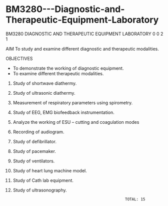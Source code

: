 # BM3280---Diagnostic-and-Therapeutic-Equipment-Laboratory

BM3280 DIAGNOSTIC AND THERAPEUTIC EQUIPMENT LABORATORY 0 0 2 1

AIM
To study and examine different diagnostic and therapeutic modalities.

OBJECTIVES
- To demonstrate the working of diagnostic equipment.
- To examine different therapeutic modalities.

1. Study of shortwave diathermy.
2. Study of ultrasonic diathermy.
3. Measurement of respiratory parameters using spirometry.
4. Study of EEG, EMG biofeedback instrumentation.
5. Analyze the working of ESU – cutting and coagulation modes
6. Recording of audiogram.
7. Study of defibrillator.
8. Study of pacemaker.
9. Study of ventilators.
10. Study of heart lung machine model.
11. Study of Cath lab equipment.
12. Study of ultrasonography.

                                                          TOTAL: 15
